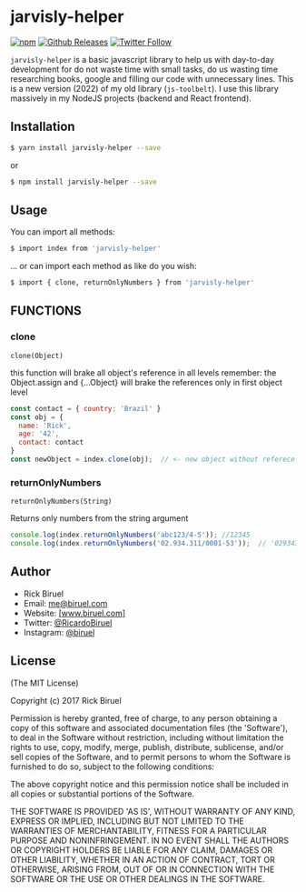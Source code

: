 # jarvisly-helper

[![npm](https://img.shields.io/npm/v/npm.svg?style=flat-square)](https://www.npmjs.com/package/jarvisly-helper)
[![Github Releases](https://img.shields.io/github/downloads/atom/atom/latest/total.svg?style=flat-square)](https://github.com/biruelrick/jarvisly-helper/releases)
[![Twitter Follow](https://img.shields.io/twitter/follow/espadrine.svg?style=social&label=Follow&style=flat-square)](https://twitter.com/RicardoBiruel)

`jarvisly-helper` is a basic javascript library to help us with day-to-day development for do not waste time with small
tasks, do us wasting time researching books, google and filling our code with unnecessary lines. This is a new version
(2022) of my old library (`js-toolbelt`). I use this library massively in my NodeJS projects (backend and React
frontend).

## Installation

```bash
$ yarn install jarvisly-helper --save
```

or

```bash
$ npm install jarvisly-helper --save
```

## Usage

You can import all methods:

```bash
$ import index from 'jarvisly-helper'
```

... or can import each method as like do you wish:

```bash
$ import { clone, returnOnlyNumbers } from 'jarvisly-helper'
```

## FUNCTIONS

### clone

`clone(Object)`

this function will brake all object's reference in all levels remember: the Object.assign and {...Object} will brake the
references only in first object level

```js
const contact = { country: 'Brazil' }
const obj = {
  name: 'Rick',
  age: '42',
  contact: contact
}
const newObject = index.clone(obj);  // <- new object without referece to 'contact' object   
```

### returnOnlyNumbers

`returnOnlyNumbers(String)`

Returns only numbers from the string argument

```js
console.log(index.returnOnlyNumbers('abc123/4-5')); //12345
console.log(index.returnOnlyNumbers('02.934.311/0001-53'));  // '02934311000153'
```

## Author

- Rick Biruel
- Email: me@biruel.com
- Website: [www.biruel.com]
- Twitter: [@RicardoBiruel]
- Instagram: [@biruel]

## License

(The MIT License)

Copyright (c) 2017 Rick Biruel

Permission is hereby granted, free of charge, to any person obtaining a copy of this software and associated
documentation files (the
'Software'), to deal in the Software without restriction, including without limitation the rights to use, copy, modify,
merge, publish, distribute, sublicense, and/or sell copies of the Software, and to permit persons to whom the Software
is furnished to do so, subject to the following conditions:

The above copyright notice and this permission notice shall be included in all copies or substantial portions of the
Software.

THE SOFTWARE IS PROVIDED 'AS IS', WITHOUT WARRANTY OF ANY KIND, EXPRESS OR IMPLIED, INCLUDING BUT NOT LIMITED TO THE
WARRANTIES OF MERCHANTABILITY, FITNESS FOR A PARTICULAR PURPOSE AND NONINFRINGEMENT. IN NO EVENT SHALL THE AUTHORS OR
COPYRIGHT HOLDERS BE LIABLE FOR ANY CLAIM, DAMAGES OR OTHER LIABILITY, WHETHER IN AN ACTION OF CONTRACT, TORT OR
OTHERWISE, ARISING FROM, OUT OF OR IN CONNECTION WITH THE SOFTWARE OR THE USE OR OTHER DEALINGS IN THE SOFTWARE.


[@RicardoBiruel]: <https://twitter.com/RicardoBiruel>

[@biruel]: <https://www.instagram.com/biruel/>

[www.biruel.com]: <https://www.biruel.com>
